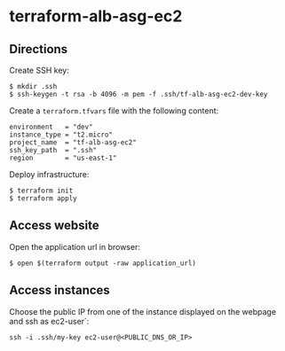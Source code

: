 # terraform-alb-asg-ec2

## Directions
Create SSH key:
```
$ mkdir .ssh
$ ssh-keygen -t rsa -b 4096 -m pem -f .ssh/tf-alb-asg-ec2-dev-key
```
Create a `terraform.tfvars` file with the following content:
```
environment   = "dev"
instance_type = "t2.micro"
project_name  = "tf-alb-asg-ec2"
ssh_key_path  = ".ssh"
region        = "us-east-1"
```
Deploy infrastructure:
```
$ terraform init
$ terraform apply
```
## Access website
Open the application url in browser:
```
$ open $(terraform output -raw application_url)
```
## Access instances
Choose the public IP from one of the instance displayed on the webpage and ssh as ec2-user`:
```
ssh -i .ssh/my-key ec2-user@<PUBLIC_DNS_OR_IP>
```